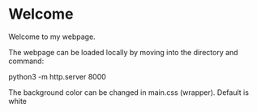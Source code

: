 

# Welcome

Welcome to my webpage.

The webpage can be loaded locally by moving into the directory and command:


python3 -m http.server 8000



The background color can be changed in main.css (wrapper). Default is white